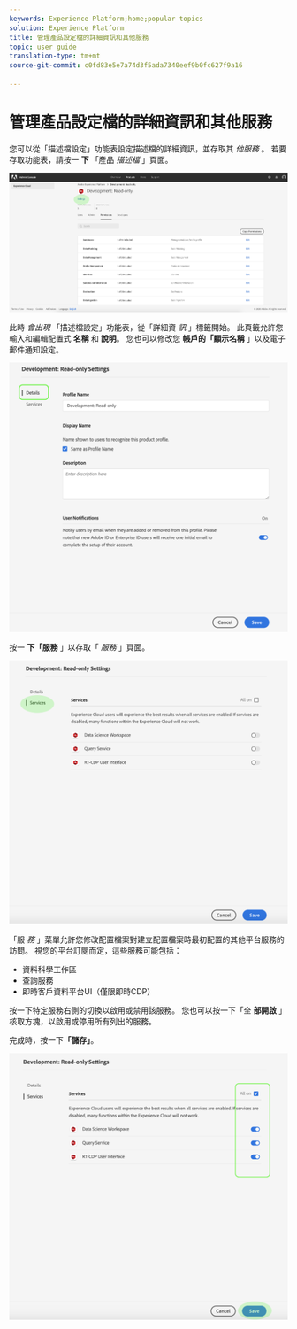 ```yaml
---
keywords: Experience Platform;home;popular topics
solution: Experience Platform
title: 管理產品設定檔的詳細資訊和其他服務
topic: user guide
translation-type: tm+mt
source-git-commit: c0fd83e5e7a74d3f5ada7340eef9b0fc627f9a16

---
```



# 管理產品設定檔的詳細資訊和其他服務

您可以從「描述檔設定」功能表設定描述檔的詳細資訊，並存取其 *他服務* 。 若要存取功能表，請按一 **下** 「產品 *描述檔* 」頁面。

![profile-settings](../images/profile-settings.png)

此時 *會出現* 「描述檔設定」功能表，從「詳細資 *訊* 」標籤開始。 此頁籤允許您輸入和編輯配置式 **名稱** 和 **說明**。 您也可以修改您 **帳戶的「顯示名稱** 」以及電子郵件通知設定。

![edit-details-settings](../images/edit-details-settings.png)

按一 **下「服務** 」以存取「 *服務* 」頁面。

![services-page](../images/services-page.png)

「服 *務* 」菜單允許您修改配置檔案對建立配置檔案時最初配置的其他平台服務的訪問。 視您的平台訂閱而定，這些服務可能包括：

- 資料科學工作區
- 查詢服務
- 即時客戶資料平台UI（僅限即時CDP）

按一下特定服務右側的切換以啟用或禁用該服務。 您也可以按一下「全 **部開啟** 」核取方塊，以啟用或停用所有列出的服務。

完成時，按一下&#x200B;**「儲存」**。

![edit-additional-services](../images/edit-additional-services.png)